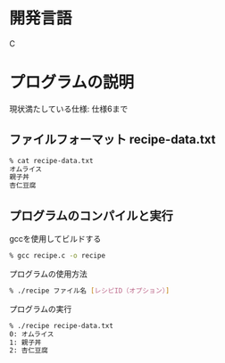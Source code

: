 # 開発言語

C

# プログラムの説明
現状満たしている仕様: 仕様6まで

## ファイルフォーマット recipe-data.txt

```sh
% cat recipe-data.txt
オムライス
親子丼
杏仁豆腐
```

## プログラムのコンパイルと実行
gccを使用してビルドする

```sh
% gcc recipe.c -o recipe
```

プログラムの使用方法
```sh
% ./recipe ファイル名 [レシピID（オプション）]
```

プログラムの実行
```sh
% ./recipe recipe-data.txt
0: オムライス
1: 親子丼
2: 杏仁豆腐
```
